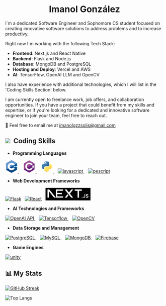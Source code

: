 <h1 align="center">Imanol González</h1>

I´m a dedicated Software Engineer and Sophomore CS student focused on creating innovative software solutions to address problems and to increase productivy.

Right now I´m working with the following Tech Stack:
- **Frontend**: Next.js and React Native
- **Backend**: Flask and Node.js
- **Database**: MongoDB and PostgreSQL
- **Hosting and Deploy**: Vercel and AWS
- **AI**: TensorFlow, OpenAI LLM and OpenCV

I also have experience with additional technologies, which I will list in the 'Coding Skills Section' below.

I am currently open to freelance work, job offers, and collaboration opportunities. If you have a project that could benefit from my skills and expertise, or if you're looking for a dedicated and innovative software engineer to join your team, feel free to reach out.

📧 Feel free to email me at imanolgzzsolis@gmail.com

## <img src="https://media2.giphy.com/media/QssGEmpkyEOhBCb7e1/giphy.gif?cid=ecf05e47a0n3gi1bfqntqmob8g9aid1oyj2wr3ds3mg700bl&rid=giphy.gif" width ="25"><b>&nbsp;&nbsp;Coding Skills</b>

- **Programming Languages**

<p align="left">
<a href="https://www.w3schools.com/cpp/" target="_blank" rel="noreferrer"> <img src="https://raw.githubusercontent.com/devicons/devicon/master/icons/cplusplus/cplusplus-original.svg" alt="cplusplus" width="40" height="40"/> </a>&nbsp;&nbsp;
<a href="https://www.w3schools.com/cs/" target="_blank" rel="noreferrer"> <img src="https://raw.githubusercontent.com/devicons/devicon/master/icons/csharp/csharp-original.svg" alt="csharp" width="40" height="40"/> </a>&nbsp;&nbsp;
<a href="https://www.python.org" target="_blank" rel="noreferrer"> <img src="https://raw.githubusercontent.com/devicons/devicon/master/icons/python/python-original.svg" alt="python" width="40" height="40"/> </a> &nbsp;&nbsp;
<a href="https://www.javascript.com/" target="_blank" rel="noreferrer"> <img src="https://upload.wikimedia.org/wikipedia/commons/6/6a/JavaScript-logo.png" alt="javascript" width="40" height="40"/> </a>&nbsp;&nbsp;
<a href="https://www.typescriptlang.org/" target="_blank" rel="noreferrer"> <img src="https://upload.wikimedia.org/wikipedia/commons/thumb/4/4c/Typescript_logo_2020.svg/1200px-Typescript_logo_2020.svg.png" alt="pescript" width="40" height="40"/> </a>
</p>

- **Web Development Frameworks**

<p align="left">
<a href="https://flask.palletsprojects.com/en/3.0.x/" target="_blank" rel="noreferrer"> <img src="https://www.nicepng.com/png/full/198-1983860_serving-raspberry-pi-with-flask-django-vs-flask.png" alt="Flask" width="102.6" height="40"/></a>&nbsp;&nbsp;
<a href="https://react.dev/" target="_blank" rel="noreferrer"> <img src="https://upload.wikimedia.org/wikipedia/commons/thumb/a/a7/React-icon.svg/512px-React-icon.svg.png" alt="React" width="49.2" height="40"/></a>&nbsp;&nbsp;
<a href="https://nextjs.org/" target="_blank" rel="noreferrer"> <img src="https://raw.githubusercontent.com/imanolgzz/imanolgzz/main/NextJS%20Logo.jpg" alt="Next.js" width="143.188" height="40"/></a>

</p>

- **AI Technologies and Frameworks**

<p align="left">
<a href="https://platform.openai.com/" target="_blank" rel="noreferrer"> <img src="https://companieslogo.com/img/orig/openai.D-519073dc.png?t=1700716518" alt="OpenAI API" width="40" height="40"/> </a> &nbsp;&nbsp;
<a href="https://www.tensorflow.org/" target="_blank" rel="noreferrer"> <img src="https://upload.wikimedia.org/wikipedia/commons/thumb/2/2d/Tensorflow_logo.svg/1200px-Tensorflow_logo.svg.png" alt="Tensorflow" width="40" height="40"/> </a>&nbsp;&nbsp;
<a href="https://opencv.org/" target="_blank" rel="noreferrer"> <img src="https://raw.githubusercontent.com/wiki/opencv/opencv/logo/OpenCV_logo_no_text.png" alt="OpenCV" width="40" height="40"/> </a>
</p>

- **Data Storage and Management**

<p align="left">
<a href="https://www.postgresql.org/" target="_blank" rel="noreferrer"> <img src="https://upload.wikimedia.org/wikipedia/commons/thumb/2/29/Postgresql_elephant.svg/800px-Postgresql_elephant.svg.png" alt="PostgreSQL" width="38.788" height="40"/> </a> &nbsp;&nbsp;
<a href="https://www.mysql.com/" target="_blank" rel="noreferrer"> <img src="https://1000marcas.net/wp-content/uploads/2020/11/MySQL-logo.png" alt="MySQL" width="77" height="40"/> </a> &nbsp;&nbsp;
<a href="https://www.mongodb.com/" target="_blank" rel="noreferrer"> <img src="https://companieslogo.com/img/orig/MDB_BIG.D-96d632a9.png?t=1648915248" alt="MongoDB" width="150.67" height="38"/> </a> &nbsp;&nbsp;
<a href="https://firebase.google.com/" target="_blank" rel="noreferrer"> <img src="https://firebase.google.com/static/downloads/brand-guidelines/PNG/logo-knockout.png?hl=es-419" alt="Firebase" width="133.55" height="38"/> </a>
</p>

- **Game Engines**

<p align="left">
<a href="https://unity.com/" target="_blank" rel="noreferrer"> <img src="https://www.nicepng.com/png/full/127-1274512_unity-transparent-white-png-unity.png" alt="unity" width="101" height="40"/> </a>
</p>


## 📊 <b> My Stats </b>
[![GitHub Streak](https://github-readme-streak-stats.herokuapp.com?user=ImanolGzz&theme=radical)](https://git.io/streak-stats)

![Top Langs](https://github-readme-stats.vercel.app/api/top-langs/?username=ImanolGzz&theme=radical)

